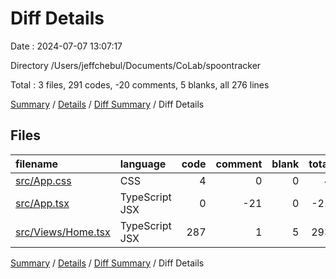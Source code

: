 # Diff Details

Date : 2024-07-07 13:07:17

Directory /Users/jeffchebul/Documents/CoLab/spoontracker

Total : 3 files,  291 codes, -20 comments, 5 blanks, all 276 lines

[Summary](results.md) / [Details](details.md) / [Diff Summary](diff.md) / Diff Details

## Files
| filename | language | code | comment | blank | total |
| :--- | :--- | ---: | ---: | ---: | ---: |
| [src/App.css](/src/App.css) | CSS | 4 | 0 | 0 | 4 |
| [src/App.tsx](/src/App.tsx) | TypeScript JSX | 0 | -21 | 0 | -21 |
| [src/Views/Home.tsx](/src/Views/Home.tsx) | TypeScript JSX | 287 | 1 | 5 | 293 |

[Summary](results.md) / [Details](details.md) / [Diff Summary](diff.md) / Diff Details